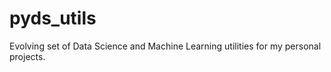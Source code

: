 # pyds_utils
Evolving set of Data Science and Machine Learning utilities for my personal projects. 
